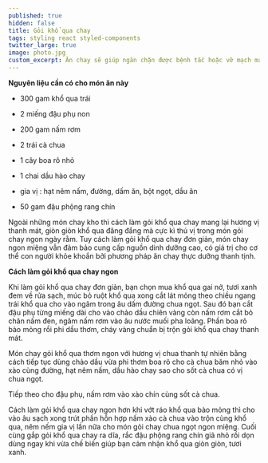 ```yaml
---
published: true
hidden: false
title: Gỏi khổ qua chay
tags: styling react styled-components
twitter_large: true
image: photo.jpg
custom_excerpt: Ăn chay sẽ giúp ngăn chặn được bệnh tắc hoặc vỡ mạch máu ở người tăng huyết áp, hạn chế tai biến nhồi máu cơ tim.
---
```



**Nguyên liệu cần có cho món ăn này**

+ 300 gam khổ qua trái

+ 2 miếng đậu phụ non

+ 200 gam nấm rơm

+ 2 trái cà chua

+ 1 cây boa rô nhỏ

+ 1 chai dầu hào chay

+ gia vị : hạt nêm nấm, đường, dấm ăn, bột ngọt, dầu ăn

+ 50 gam đậu phộng rang chín

Ngoài những món chay kho thì cách làm gỏi khổ qua chay mang lại hương vị thanh mát, giòn giòn khổ qua đăng đắng mà cực kì thú vị trong món gỏi chay ngon ngày rằm. Tuy cách làm gỏi khổ qua chay đơn giản, món chay ngon miệng vẫn đảm bảo cung cấp nguồn dinh dưỡng cao, có giá trị cho cơ thể con người khỏe khoắn bởi phương pháp ăn chay thực dưỡng thanh tịnh.

**Cách làm gỏi khổ qua chay ngon**

Khi làm gỏi khổ qua chay đơn giản, bạn chọn mua khổ qua gai nở, tươi xanh đem về rửa sạch, múc bỏ ruột khổ qua xong cắt lát mỏng theo chiều ngang trái khổ qua cho vào ngâm trong âu dấm đường chua ngọt. Sau đó bạn cắt đậu phụ từng miếng dài cho vào chảo dầu chiên vàng còn nấm rơm cắt bỏ chân nấm đen, ngâm nấm rơm vào âu nước muối pha loãng. Phần boa rô bào mỏng rồi phi dầu thơm, cháy vàng chuẩn bị trộn gỏi khổ qua chay thanh mát.

Món chay gỏi khổ qua thơm ngon với hương vị chua thanh tự nhiên bằng cách tiếp tục dùng chảo dầu vừa phi thơm boa rô cho cà chua băm nhỏ vào xào cùng đường, hạt nêm nấm, dầu hào chay sao cho sốt cà chua có vị chua ngọt.

Tiếp theo cho đậu phụ, nấm rơm vào xào chín cùng sốt cà chua.

Cách làm gỏi khổ qua chay ngon hơn khi vớt ráo khổ qua bào mỏng thì cho vào âu sạch xong trút phần hỗn hợp nấm xào cà chua vào trộn cùng khổ qua, nêm nếm gia vị lần nữa cho món gỏi chay chua ngọt ngon miệng. Cuối cùng gắp gỏi khổ qua chay ra dĩa, rắc đậu phộng rang chín giã nhỏ rồi dọn dùng ngay khi vừa chế biến giúp bạn cảm nhận khổ qua giòn giòn, tươi xanh.
